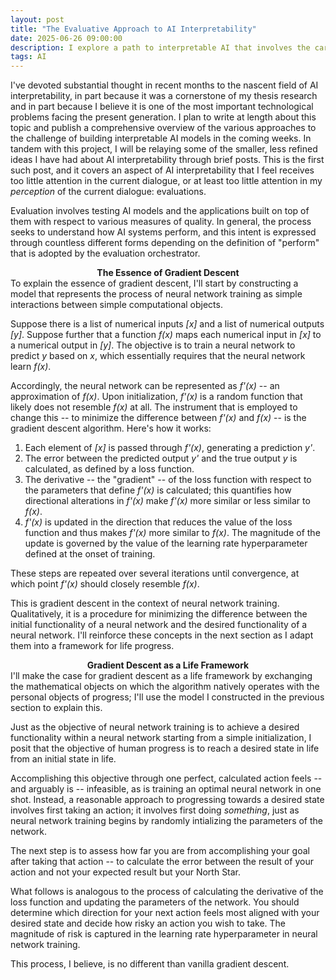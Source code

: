 ```yaml
---
layout: post
title: "The Evaluative Approach to AI Interpretability"
date: 2025-06-26 09:00:00
description: I explore a path to interpretable AI that involves the careful evaluation of existing systems rather than the invention of new ones.
tags: AI
---
```

I've devoted substantial thought in recent months to the nascent field of AI interpretability, in part because it was a cornerstone of my thesis research and in part because I believe it is one of the most important technological problems facing the present generation. I plan to write at length about this topic and publish a comprehensive overview of the various approaches to the challenge of building interpretable AI models in the coming weeks. In tandem with this project, I will be relaying some of the smaller, less refined ideas I have had about AI interpretability through brief posts. This is the first such post, and it covers an aspect of AI interpretability that I feel receives too little attention in the current dialogue, or at least too little attention in my *perception* of the current dialogue: evaluations.

Evaluation involves testing AI models and the applications built on top of them with respect to various measures of quality. In general, the process seeks to understand how AI systems perform, and this intent is expressed through countless different forms depending on the definition of "perform" that is adopted by the evaluation orchestrator.





<div align="center" style="font-weight: bold">The Essence of Gradient Descent</div>
To explain the essence of gradient descent, I'll start by constructing a model that represents the process of neural network training as simple interactions between simple computational objects. 

Suppose there is a list of numerical inputs *[x]* and a list of numerical outputs *[y]*. Suppose further that a function *f(x)* maps each numerical input in *[x]* to a numerical output in *[y]*. The objective is to train a neural network to predict *y* based on *x*, which essentially requires that the neural network learn *f(x)*.

Accordingly, the neural network can be represented as *f'(x)* -- an approximation of *f(x)*. Upon initialization, *f'(x)* is a random function that likely does not resemble *f(x)* at all. The instrument that is employed to change this -- to minimize the difference between *f'(x)* and *f(x)* -- is the gradient descent algorithm. Here's how it works: 
1. Each element of *[x]* is passed through *f'(x)*, generating a prediction *y'*.
2. The error between the predicted output *y'* and the true output *y* is calculated, as defined by a loss function.
3. The derivative -- the "gradient" -- of the loss function with respect to the parameters that define *f'(x)* is calculated; this quantifies how directional alterations in *f'(x)* make *f'(x)* more similar or less similar to *f(x)*.
4. *f'(x)* is updated in the direction that reduces the value of the loss function and thus makes *f'(x)* more similar to *f(x)*. The magnitude of the update is governed by the value of the learning rate hyperparameter defined at the onset of training.

These steps are repeated over several iterations until convergence, at which point *f'(x)* should closely resemble *f(x)*.

This is gradient descent in the context of neural network training. Qualitatively, it is a procedure for minimizing the difference between the initial functionality of a neural network and the desired functionality of a neural network. I'll reinforce these concepts in the next section as I adapt them into a framework for life progress.

<div align="center" style="font-weight: bold">Gradient Descent as a Life Framework</div>
I'll make the case for gradient descent as a life framework by exchanging the mathematical objects on which the algorithm natively operates with the personal objects of progress; I'll use the model I constructed in the previous section to explain this.

Just as the objective of neural network training is to achieve a desired functionality within a neural network starting from a simple initialization, I posit that the objective of human progress is to reach a desired state in life from an initial state in life. 

Accomplishing this objective through one perfect, calculated action feels -- and arguably is -- infeasible, as is training an optimal neural network in one shot. Instead, a reasonable approach to progressing towards a desired state involves first taking an action; it involves first doing *something*, just as neural network training begins by randomly intializing the parameters of the network.

The next step is to assess how far you are from accomplishing your goal after taking that action -- to calculate the error between the result of your action and not your expected result but your North Star.

What follows is analogous to the process of calculating the derivative of the loss function and updating the parameters of the network. You should determine which direction for your next action feels most aligned with your desired state and decide how risky an action you wish to take. The magnitude of risk is captured in the learning rate hyperparameter in neural network training. 

This process, I believe, is no different than vanilla gradient descent.
